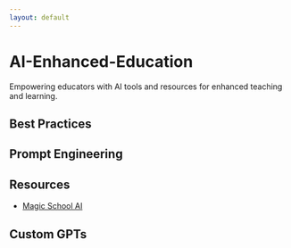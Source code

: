 ```yaml
---
layout: default
---
```


# AI-Enhanced-Education

Empowering educators with AI tools and resources for enhanced teaching and learning.

## Best Practices



## Prompt Engineering


## Resources

- [Magic School AI](./md_files/MagicSchoolAI.html)


## Custom GPTs


